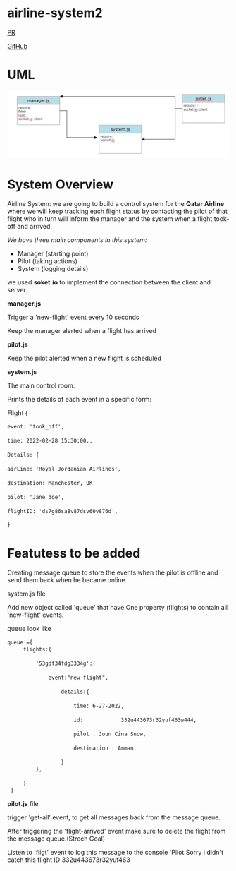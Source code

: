 # airline-system2

[PR](https://github.com/alsatarysamah/airline-system2/pull/3)

[GitHub](https://github.com/alsatarysamah/airline-system2)

# UML
![](./UML.png)

# System Overview
Airline System: we are going to build a control system for the **Qatar Airline**  where we will keep tracking each flight status by contacting the pilot of that flight who in turn will inform the manager and the system when a flight took-off and arrived.

*We have three main components in this system:*

- Manager (starting point)
- Pilot (taking actions)
- System (logging details)


we used ****soket.io**** to implement the connection between the client and server

**manager.js**

Trigger a 'new-flight' event every 10 seconds

Keep the manager alerted when a flight has arrived

**pilot.js**

Keep the pilot alerted when a new flight is scheduled

**system.js**

The main control room.

Prints the details of each event in a specific form:

Flight {

    event: 'took_off',

    time: 2022-02-28 15:30:00.,

    Details: {

    airLine: 'Royal Jordanian Airlines',

    destination: Manchester, UK'

    pilot: 'Jane doe',
    
    flightID: 'ds7g86sa8v87dsv60v876d',
}

# Featutess to be added

Creating message queue to store the events when the pilot is offline and send them back when he became online.

system.js file

Add new object called 'queue' that have One property (flights) to contain all 'new-flight' events.

queue look like

    queue ={
         flights:{

             '53gdf34fdg3334g':{

                 event:"new-flight",

                     details:{

                         time: 6-27-2022,

                         id:            332u443673r32yuf463w444,

                         pilot : Joun Cina Snow,

                         destination : Amman,

                     }
             },
            
         }
     }


**pilot.js** file

trigger 'get-all' event, to get all messages back from the message queue.

After triggering the 'flight-arrived' event make sure to delete the flight from the message queue.(Strech Goal)

Listen to 'fligt' event to log this message to the console 'Pilot:Sorry i didn't catch this flight ID 332u443673r32yuf463

